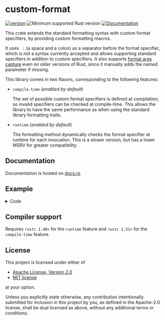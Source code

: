 # custom-format

[![version](https://img.shields.io/crates/v/custom-format?color=blue&style=flat-square)](https://crates.io/crates/custom-format)
![Minimum supported Rust version](https://img.shields.io/badge/rustc-1.48+-important?logo=rust "Minimum Supported Rust Version")
[![Documentation](https://docs.rs/custom-format/badge.svg)](https://docs.rs/custom-format)

This crate extends the standard formatting syntax with custom format specifiers, by providing custom formatting macros.

It uses ` :` (a space and a colon) as a separator before the format specifier, which is not a syntax currently accepted and allows supporting standard specifiers in addition to custom specifiers. It also supports [format args capture](https://blog.rust-lang.org/2022/01/13/Rust-1.58.0.html#captured-identifiers-in-format-strings) even on older versions of Rust, since it manually adds the named parameter if missing.

This library comes in two flavors, corresponding to the following features:

- `compile-time` (*enabled by default*)

    The set of possible custom format specifiers is defined at compilation, so invalid specifiers can be checked at compile-time.
    This allows the library to have the same performance as when using the standard library formatting traits.

- `runtime` (*enabled by default*)

    The formatting method dynamically checks the format specifier at runtime for each invocation.
    This is a slower version, but has a lower MSRV for greater compatibility.

## Documentation

Documentation is hosted on [docs.rs](https://docs.rs/custom-format/latest/).

## Example

<details>
<summary>Code</summary>

```rust
use custom_format as cfmt;

use core::fmt;

pub struct DateTime {
    year: i32,
    month: u8,
    month_day: u8,
    hour: u8,
    minute: u8,
    second: u8,
    nanoseconds: u32,
}

macro_rules! impl_custom_format_for_datetime {
    (match spec { $($spec:literal => $func:expr $(,)?)* }) => {
        use cfmt::compile_time::{spec, CustomFormat};
        $(
            impl CustomFormat<{ spec($spec) }> for DateTime {
                fn fmt(&self, f: &mut fmt::Formatter) -> fmt::Result {
                    ($func as fn(&Self, &mut fmt::Formatter) -> fmt::Result)(self, f)
                }
            }
        )*
    };
}

// Static format specifiers, checked at compile-time
impl_custom_format_for_datetime!(match spec {
    // Year with pad for at least 4 digits
    "%Y" => |this, f| write!(f, "{:04}", this.year),
    // Year % 100 (00..99)
    "%y" => |this, f| write!(f, "{:02}", (this.year % 100).abs()),
    // Month of the year, zero-padded (01..12)
    "%m" => |this, f| write!(f, "{:02}", this.month),
    // Day of the month, zero-padded (01..31)
    "%d" => |this, f| write!(f, "{:02}", this.month_day),
    // Hour of the day, 24-hour clock, zero-padded (00..23)
    "%H" => |this, f| write!(f, "{:02}", this.hour),
    // Minute of the hour (00..59)
    "%M" => |this, f| write!(f, "{:02}", this.minute),
    // Second of the minute (00..60)
    "%S" => |this, f| write!(f, "{:02}", this.second),
    // Date (%m/%d/%y)
    "%D" => {
        |this, f| {
            let month = cfmt::custom_formatter!("%m", this);
            let day = cfmt::custom_formatter!("%d", this);
            let year = cfmt::custom_formatter!("%y", this);
            write!(f, "{}/{}/{}", month, day, year)
        }
    }
});

// Dynamic format specifiers, checked at runtime
impl cfmt::runtime::CustomFormat for DateTime {
    fn fmt(&self, f: &mut fmt::Formatter, spec: &str) -> fmt::Result {
        let mut chars = spec.chars();
        match (chars.next(), chars.next_back()) {
            // Nanoseconds with n digits (%nN)
            (Some('%'), Some('N')) => match chars.as_str().parse() {
                Ok(n) if n > 0 => {
                    if n <= 9 {
                        write!(f, "{:0width$}", self.nanoseconds / 10u32.pow(9 - n as u32), width = n)
                    } else {
                        write!(f, "{:09}{:0width$}", self.nanoseconds, 0, width = n - 9)
                    }
                }
                _ => Err(fmt::Error),
            },
            _ => Err(fmt::Error),
        }
    }
}

let dt = DateTime {
    year: 1836,
    month: 5,
    month_day: 18,
    hour: 23,
    minute: 45,
    second: 54,
    nanoseconds: 123456789,
};

// Expands to:
//
// match (&("DateTime"), &dt) {
//     (arg0, arg1) => ::std::println!(
//         "The {0:?} is: {1}-{2}-{3} {4}:{5}:{6}.{7}",
//         arg0,
//         ::custom_format::custom_formatter!("%Y", arg1),
//         ::custom_format::custom_formatter!("%m", arg1),
//         ::custom_format::custom_formatter!("%d", arg1),
//         ::custom_format::custom_formatter!("%H", arg1),
//         ::custom_format::custom_formatter!("%M", arg1),
//         ::custom_format::custom_formatter!("%S", arg1),
//         ::custom_format::runtime::CustomFormatter::new("%6N", arg1)
//     ),
// }
//
// Output: `The "DateTime" is: 1836-05-18 23:45:54.123456`
//
// The custom format specifier is interpreted as a compile-time specifier by default,
// or as a runtime specifier if it is inside "<>".
cfmt::println!(
    "The {ty:?} is: {dt :%Y}-{dt :%m}-{dt :%d} {dt :%H}:{dt :%M}:{dt :%S}.{dt :<%6N>}",
    ty = "DateTime",
);

// Compile-time error since "%h" is not a valid format specifier
// cfmt::println!("{0 :%h}", dt);

// Panic at runtime since "%h" is not a valid format specifier
// cfmt::println!("{0 :<%h>}", dt);
```

</details>

## Compiler support

Requires `rustc 1.48+` for the `runtime` feature and `rustc 1.51+` for the `compile-time` feature.

## License

This project is licensed under either of

- [Apache License, Version 2.0](https://github.com/x-hgg-x/custom-format/blob/master/LICENSE-Apache)
- [MIT license](https://github.com/x-hgg-x/custom-format/blob/master/LICENSE-MIT)

at your option.

Unless you explicitly state otherwise, any contribution intentionally submitted for inclusion in
this project by you, as defined in the Apache-2.0 license, shall be dual licensed as above, without any
additional terms or conditions.

